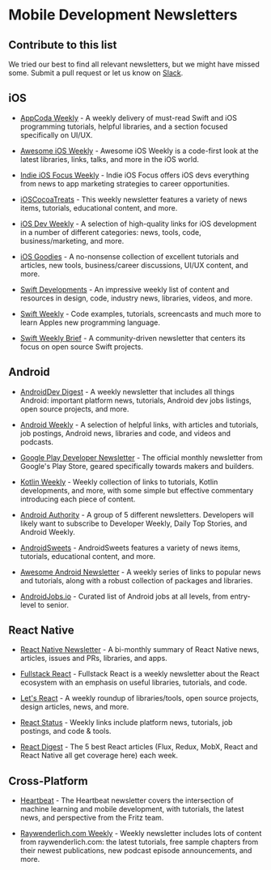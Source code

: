 # Mobile Development Newsletters

## Contribute to this list
We tried our best to find all relevant newsletters, but we might have missed some. Submit a pull request or let us know on [Slack](https://join.slack.com/t/heartbeat-by-fritz/shared_invite/enQtNTI4MDcxMzI1MzAwLWIyMjRmMGYxYjUwZmE3MzA0MWQ0NDk0YjA2NzE3M2FjM2Y5MjQxMWM2MmQ4ZTdjNjViYjM3NDE0OWQxOTBmZWI).

## iOS

* [AppCoda Weekly](http://digest.appcoda.com/) - A weekly delivery of must-read Swift and iOS programming tutorials, helpful libraries, and a section focused specifically on UI/UX.

* [Awesome iOS Weekly](http://weekly.awesomeios.com/) - Awesome iOS Weekly is a code-first look at the latest libraries, links, talks, and more in the iOS world.

* [Indie iOS Focus Weekly](https://indieiosfocus.com/) - Indie iOS Focus offers iOS devs everything from news to app marketing strategies to career opportunities.

* [iOSCocoaTreats](https://ioscocoatreats.curated.co/) - This weekly newsletter features a variety of news items, tutorials, educational content, and more.

* [iOS Dev Weekly](https://iosdevweekly.com/) - A selection of high-quality links for iOS development in a number of different categories: news, tools, code, business/marketing, and more.

* [iOS Goodies](https://ios-goodies.com/) - A no-nonsense collection of excellent tutorials and articles, new tools, business/career discussions, UI/UX content, and more.

* [Swift Developments](https://andybargh.com/) - An impressive weekly list of content and resources in design, code, industry news, libraries, videos, and more.

* [Swift Weekly](http://digest.swiftweekly.com/) - Code examples, tutorials, screencasts and much more to learn Apples new programming language.

* [Swift Weekly Brief](https://swiftweekly.github.io/) - A community-driven newsletter that centers its focus on open source Swift projects. 

## Android

* [AndroidDev Digest](https://www.androiddevdigest.com/) - A weekly newsletter that includes all things Android: important platform news, tutorials, Android dev jobs listings, open source projects, and more.

* [Android Weekly](https://androidweekly.net/) - A selection of helpful links, with articles and tutorials, job postings, Android news, libraries and code, and videos and podcasts.

* [Google Play Developer Newsletter](https://developer.android.com/newsletter/) - The official monthly newsletter from Google's Play Store, geared specifically towards makers and builders.

* [Kotlin Weekly](http://www.kotlinweekly.net/) - Weekly collection of links to tutorials, Kotlin developments, and more, with some simple but effective commentary introducing each piece of content.

* [Android Authority](https://www.androidauthority.com/newsletter/) - A group of 5 different newsletters. Developers will likely want to subscribe to Developer Weekly, Daily Top Stories, and Android Weekly.

* [AndroidSweets](https://infinum.co/android-sweets) - AndroidSweets features a variety of news items, tutorials, educational content, and more.

* [Awesome Android Newsletter](https://android.libhunt.com/newsletter) - A weekly series of links to popular news and tutorials, along with a robust collection of packages and libraries.

* [AndroidJobs.io](https://www.androidjobs.io/) - Curated list of Android jobs at all levels, from entry-level to senior.

## React Native

* [React Native Newsletter](http://reactnative.cc/) - A bi-monthly summary of React Native news, articles, issues and PRs, libraries, and apps.

* [Fullstack React](http://newsletter.fullstackreact.com/) - Fullstack React is a weekly newsletter about the React ecosystem with an emphasis on useful libraries, tutorials, and code.

* [Let's React](http://newsletter.letsreact.io/) - A weekly roundup of libraries/tools, open source projects, design articles, news, and more.

* [React Status](https://react.statuscode.com/) - Weekly links include platform news, tutorials, job postings, and code & tools. 

* [React Digest](https://reactdigest.net/) - The 5 best React articles (Flux, Redux, MobX, React and React Native all get coverage here) each week.

## Cross-Platform

* [Heartbeat](https://heartbeat.fritz.ai/newsletter-signup-88c723278b07) - The Heartbeat newsletter covers the intersection of machine learning and mobile development, with tutorials, the latest news, and perspective from the Fritz team.

* [Raywenderlich.com Weekly](https://www.raywenderlich.com/newsletter) - Weekly newsletter includes lots of content from raywenderlich.com: the latest tutorials, free sample chapters from their newest publications, new podcast episode announcements, and more.
